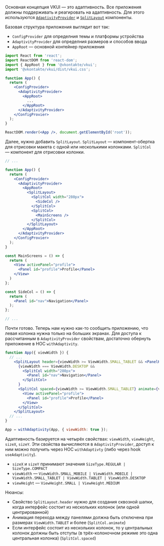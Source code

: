 Основная концепция VKUI — это адаптивность. Все приложения должны поддерживать и реагировать на адаптивность. Для этого используются [`AdaptivityProvider`](#/Components/Adaptivity?id=adaptivityprovider) и [`SplitLayout`](#/Components/Adaptivity?id=splitlayout) компоненты.

Базовая структура приложения выглядит вот так:
- `ConfigProvider` для определния темы и платформы устройства
- `AdaptivityProvider` для определния размеров и способов ввода
- `AppRoot` — основной контейнер приложения

```jsx static
import React from 'react';
import ReactDOM from 'react-dom';
import { AppRoot } from '@vkontakte/vkui';
import '@vkontakte/vkui/dist/vkui.css';

function App() {
  return (
    <ConfigProvider>
      <AdaptivityProvider>
        <AppRoot>
          ...
        </AppRoot>
      </AdaptivityProvider>
    </ConfigProvier>
  );
}

ReactDOM.render(<App />, document.getElementById('root'));
```

Далее, нужно добавить `SplitLayout`.
`SplitLayout` — компонент-обертка для отрисовки макета с одной или несколькими колонками. `SplitCol` — компонент для отрисовки колонки.
```jsx static
// ...

function App() {
  return (
    <ConfigProvider>
      <AdaptivityProvider>
        <AppRoot>
          <SplitLayout>
            <SplitCol width="280px">
              <SideCol />
            </SplitCol>
            <SplitCol>
              <MainScreens />
            </SplitCol>
          </SplitLayout>
        </AppRoot>
      </AdaptivityProvider>
    </ConfigProvier>
  );
}

const MainScreens = () => {
  return (
    <View activePanel="profile">
      <Panel id="profile">Profile</Panel>
    </View>
  )
};

const SideCol = () => {
  return (
    <Panel id="nav">Navigation</Panel>
  );
};

// ...
```

Почти готово. Теперь нам нужно как-то сообщить приложению, что левая колонка нужна только на больших экранах. Для доступа
к рассчитанным в `AdaptivityProvider` свойствам, достаточно обернуть приложение в HOC `withAdaptivity`.
```jsx static
function App({ viewWidth }) {
  // ...
    <SplitLayout header={viewWidth >= ViewWidth.SMALL_TABLET && <PanelHeader separator={false} />}>
      {viewWidth === ViewWidth.DESKTOP &&
        <SplitCol width="280px">
          <Panel id="nav">Navigation</Panel>
        </SplitCol>
      }
      <SplitCol spaced={viewWidth >= ViewWidth.SMALL_TABLET} animate={viewWidth <= ViewWidth.MOBILE}>
        <View activePanel="profile">
          <Panel id="profile">Profile</Panel>
        </View>
      </SplitCol>
    </SplitLayout>
  // ...
}

App = withAdaptivity(App, { viewWidth: true });
```

Адаптивность базируется на четырёх свойствах: `viewWidth`, `viewHeight`, `sizeX`, `sizeY`. Эти свойства вычисляются в `AdaptivityProvider`,
доступ к ним можно получить через HOC `withAdaptivty` (либо через hook `useAdaptivity`).
* `sizeX` и `sizeY` принимают значения `SizeType.REGULAR | SizeType.COMPACT`
* `viewWidth` — `ViewWidth.SMALL_MOBILE | ViewWidth.MOBILE | ViewWidth.SMALL_TABLET | ViewWidth.TABLET | ViewWidth.DESKTOP`
* `viewHeight` — `ViewHeight.SMALL | ViewHeight.MEDIUM`

Нюансы:

* Свойство `SplitLayout.header` нужно для создания сквозной шапки, когда интерфейс состоит из нескольких колонок (или одной центрированной)
* Анимация перехода между панелями должна быть отключена при размерах `ViewWidth.TABLET` и более (`SplitCol.animate`)
* Если интерфейс состоит из нескольких колонок, то у центральных колонок должны быть отступы (в трёх-колоночном режиме это одна центральная колонка) (`SplitCol.spaced`)